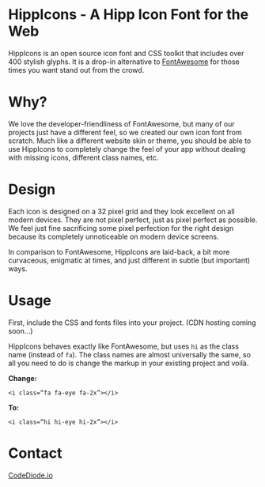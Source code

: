 # HippIcons - A Hipp Icon Font for the Web

HippIcons is an open source icon font and CSS toolkit that includes over 400 stylish glyphs. It is a drop-in alternative to [FontAwesome](https://github.com/FortAwesome/Font-Awesome) for those times you want stand out from the crowd. 

# Why?

We love the developer-friendliness of FontAwesome, but many of our projects just have a different feel, so we created our own icon font from scratch. Much like a different website skin or theme, you should be able to use HippIcons to completely change the feel of your app without dealing with missing icons, different class names, etc. 

# Design

Each icon is designed on a 32 pixel grid and they look excellent on all modern devices. They are not pixel perfect, just as pixel perfect as possible. We feel just fine sacrificing some pixel perfection for the right design because its completely unnoticeable on modern device screens. 

In comparison to FontAwesome, HippIcons are laid-back, a bit more curvaceous, enigmatic at times, and just different in subtle (but important) ways. 

# Usage

First, include the CSS and fonts files into your project. (CDN hosting coming soon…) 

HippIcons behaves exactly like FontAwesome, but uses `hi` as the class name (instead of `fa`). The class names are almost universally the same, so all you need to do is change the markup in your existing project and voilà. 

**Change:**

`<i class=“fa fa-eye fa-2x”></i>`

**To:**

`<i class=“hi hi-eye hi-2x”></i>`

# Contact

[CodeDiode.io](https://codediode.io)
